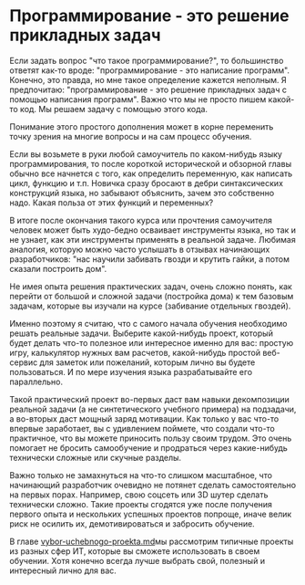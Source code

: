 # Программирование - это решение прикладных задач

Если задать вопрос "что такое программирование?", то большинство ответят как-то вроде: "программирование - это написание программ". Конечно, это правда, но мне такое определение кажется неполным. Я предпочитаю: "программирование - это решение прикладных задач с помощью написания программ". Важно что мы не просто пишем какой-то код. Мы решаем задачу с помощью этого кода.

Понимание этого простого дополнения может в корне переменить точку зрения на многие вопросы и на сам процесс обучения.

Если вы возьмете в руки любой самоучитель по каком-нибудь языку программирования, то после короткой исторической и обзорной главы обычно все начнется с того, как определить переменную, как написать цикл, функцию и т.п. Новичка сразу бросают в дебри синтаксических конструкций языка, но забывают объяснить, зачем это собственно надо. Какая польза от этих функций и переменных?

В итоге после окончания такого курса или прочтения самоучителя человек может быть худо-бедно осваивает инструменты языка, но так и не узнает, как эти инструменты применять в реальной задаче. Любимая аналогия, которую можно часто услышать в отзывах начинающих разработчиков: "нас научили забивать гвозди и крутить гайки, а потом сказали построить дом".

Не имея опыта решения практических задач, очень сложно понять, как перейти от большой и сложной задачи (постройка дома) к тем базовым задачам, которые вы изучали на курсе (забивание отдельных гвоздей).

Именно поэтому я считаю, что с самого начала обучения необходимо решать реальные задачи. Выберите какой-нибудь проект, который будет делать что-то полезное или интересное именно для вас: простую игру, калькулятор нужных вам расчетов, какой-нибудь простой веб-сервис для заметок или пожеланий, которым лично вы будете пользоваться. И по мере изучения языка разрабатывайте его параллельно.&#x20;

Такой практический проект во-первых даст вам навыки декомпозиции реальной задачи (а не синтетического учебного примера) на подзадачи, а во-вторых даст мощный заряд мотивации. Как только у вас что-то впервые заработает, вы с удивлением поймете, что создали что-то практичное, что вы можете приносить пользу своим трудом. Это очень помогает не бросить самообучение и продраться через какие-нибудь технически сложные или скучные разделы.

Важно только не замахнуться на что-то слишком масштабное, что начинающий разработчик очевидно не потянет сделать самостоятельно на первых порах. Например, свою соцсеть или 3D шутер сделать технически сложно. Такие проекты сгодятся уже после получения первого опыта и нескольких успешных проектов попроще, иначе велик риск не осилить их, демотивироваться и забросить обучение.

В главе [vybor-uchebnogo-proekta.md](../put-enterprise-java-razrabotchika/vybor-uchebnogo-proekta.md "mention")мы рассмотрим типичные проекты из разных сфер ИТ, которые вы сможете использовать в своем обучении. Хотя конечно всегда лучше выбрать свой, полезный и интересный лично для вас.
